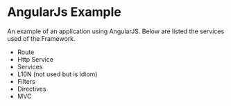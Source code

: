 # AngularJs Example

An example of an application using AngularJS.
Below are listed the services used of the Framework.

 - Route
 - Http Service
 - Services
 - L10N (not used but is idiom)
 - Filters
 - Directives
 - MVC